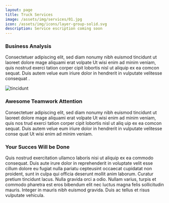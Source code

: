 ```yaml
---
layout: page
title: Truck Services
image: /assets/img/services/01.jpg
icon: /assets/img/icons/layer-group-solid.svg
description: Service escription coming soon
---
```

<div class="container">
    <div class="row">
        <div class="col-md-12">
            <div class="service-details mb-40">
                <h3>Business Analysis</h3>
                <p>Consectetuer adipiscing elit, sed diam nonumy nibh euismod tincidunt ut laoreet
                    dolore mage aliquami erat volpate Ut wisi
                    enim ad minim veniam, quis nostrud exerci tation corper cipit lobortis nisl ut
                    aliquip ex ea comcon sequat. Duis autem velue
                    eum iriure dolor in hendrerit in vulputate velitesse consequat .</p>
            </div>
        </div>
    </div>
    <div class="row">
        <div class="col-xl-6 col-lg-12">
            <div class="s-details-img mb-30">
                <img src="{{site.baseurl}}/assets/img/service/details/01.jpg" alt="tincidunt">
            </div>
        </div>
        <div class="col-xl-6 col-lg-12">
            <div class="service-details mb-40">
                <h3>Awesome Teamwork Attention</h3>
                <p>Consectetuer adipiscing elit, sed diam nonumy nibh euismod tincidunt ut laoreet dolore mage aliquami erat volpate Ut
                wisi enim ad minim veniam, quis nos trud exerci tation corper cipit lobortis nisl ut aliq uip ex ea comcon sequat. Duis
                autem velue eum iriure dolor in hendrerit in vulputate velitesse conse quat Ut wisi enim ad minim veniam.</p>
            </div>
        </div>
    </div>
    <div class="service-details mb-30">
        <h3>Your Succes Will be Done</h3>
        <p>Quis nostrud exercitation ullamco laboris nisi ut aliquip ex ea commodo consequat. Duis
            aute irure dolor in reprehenderit
            in voluptate velit esse cillum dolore eu fugiat nulla pariatu cepteusint occaecat
            cupidatat non proident, sunt in culpa qui
            officia deserunt mollit anim laborum. Curatur pretium tincidunt lacus. Nulla gravida
            orci a odio. Nullam varius, turpis et
            commodo pharetra est eros bibendum elit nec luctus magna felis sollicitudin mauris.
            Integer in mauris nibh euismod gravida.
            Duis ac tellus et risus vulputate vehicula.</p>
    </div>
</div>